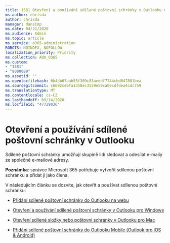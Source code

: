 ```yaml
---
title: 1581 Otevření a používání sdílené poštovní schránky v Outlooku na webu
ms.author: chrisda
author: chrisda
manager: dansimp
ms.date: 04/21/2020
ms.audience: Admin
ms.topic: article
ms.service: o365-administration
ROBOTS: NOINDEX, NOFOLLOW
localization_priority: Priority
ms.collection: Adm_O365
ms.custom:
- "1581"
- "9000089"
ms.assetid: ''
ms.openlocfilehash: 6b4db67aab55f309c83aeddf7744cbd047881bea
ms.sourcegitcommit: c6692ce0fa1358ec3529e59ca0ecdfdea4cdc759
ms.translationtype: MT
ms.contentlocale: cs-CZ
ms.lasthandoff: 09/14/2020
ms.locfileid: "47729036"
---
```

# <a name="open-and-use-a-shared-mailbox-in-outlook"></a>Otevření a používání sdílené poštovní schránky v Outlooku

Sdílené poštovní schránky umožňují skupině lidí sledovat a odesílat e-maily ze společné e-mailové adresy. 

**Poznámka**: správce Microsoft 365 potřebuje vytvořit sdílenou poštovní schránku a přidat ji jako člena.

V následujícím článku se dozvíte, jak otevřít a používat sdílenou poštovní schránku:

- [Přidání sdílené poštovní schránky do Outlooku na webu](https://support.office.com/article/Add-a-shared-mailbox-to-Outlook-on-the-web-98b5a90d-4e38-415d-a030-f09a4cd28207)

- [Otevření a používání sdílené poštovní schránky v Outlooku pro Windows](https://support.office.com/article/open-and-use-a-shared-mailbox-in-outlook-d94a8e9e-21f1-4240-808b-de9c9c088afd)

- [Otevření sdílené složky nebo poštovní schránky v Outlooku pro Mac](https://support.office.com/article/Open-a-shared-folder-or-mailbox-in-Outlook-for-Mac-6ecc39c5-5577-4a1d-b18c-bbdc92972cb2)

- [Přidání sdílené poštovní schránky do Outlooku Mobile (Outlook pro iOS & Android)](https://support.office.com/article/Add-a-shared-mailbox-to-Outlook-mobile-f866242c-81b2-472e-8776-6c49c5473c9f)
